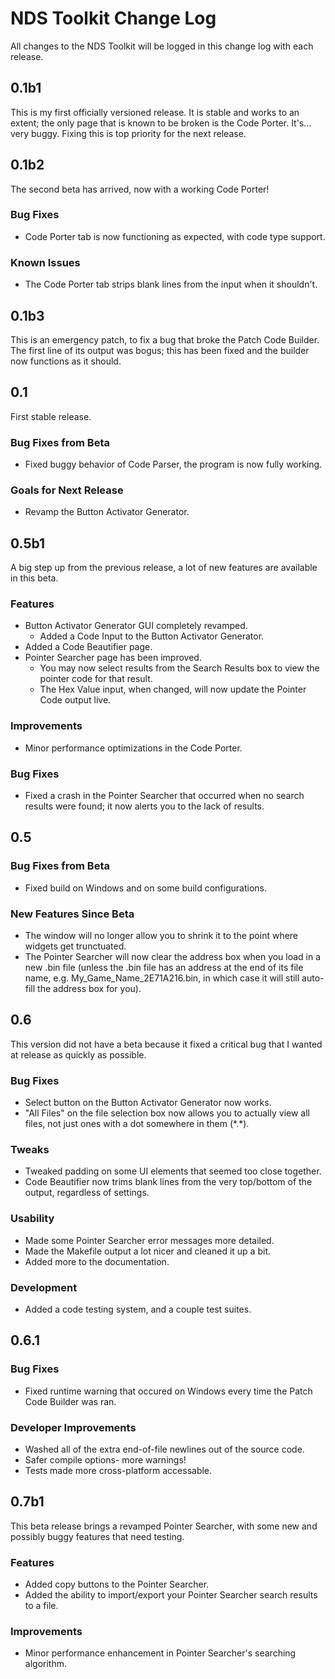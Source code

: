# NDS Toolkit Change Log

All changes to the NDS Toolkit will be logged in this change log with each
release.

## 0.1b1

This is my first officially versioned release. It is stable and works to an
extent; the only page that is known to be broken is the Code Porter. It's...
very buggy. Fixing this is top priority for the next release.

## 0.1b2

The second beta has arrived, now with a working Code Porter!

### Bug Fixes

 * Code Porter tab is now functioning as expected, with code type support.

### Known Issues

 * The Code Porter tab strips blank lines from the input when it shouldn't.

## 0.1b3

This is an emergency patch, to fix a bug that broke the Patch Code Builder. The
first line of its output was bogus; this has been fixed and the builder now
functions as it should.

## 0.1

First stable release.

### Bug Fixes from Beta

 * Fixed buggy behavior of Code Parser, the program is now fully working.

### Goals for Next Release

 * Revamp the Button Activator Generator.

## 0.5b1

A big step up from the previous release, a lot of new features are available
in this beta.

### Features

 * Button Activator Generator GUI completely revamped.
   * Added a Code Input to the Button Activator Generator.
 * Added a Code Beautifier page.
 * Pointer Searcher page has been improved.
   * You may now select results from the Search Results box to view the
     pointer code for that result.
   * The Hex Value input, when changed, will now update the Pointer Code
     output live.

### Improvements

 * Minor performance optimizations in the Code Porter.

### Bug Fixes

 * Fixed a crash in the Pointer Searcher that occurred when no search results
   were found; it now alerts you to the lack of results.

## 0.5

### Bug Fixes from Beta

 * Fixed build on Windows and on some build configurations.

### New Features Since Beta

 * The window will no longer allow you to shrink it to the point where widgets
   get trunctuated.
 * The Pointer Searcher will now clear the address box when you load in a new
   .bin file (unless the .bin file has an address at the end of its file name,
   e.g. My_Game_Name_2E71A216.bin, in which case it will still auto-fill the
   address box for you).

## 0.6

This version did not have a beta because it fixed a critical bug that I wanted
at release as quickly as possible.

### Bug Fixes

 * Select button on the Button Activator Generator now works.
 * "All Files" on the file selection box now allows you to actually view all
   files, not just ones with a dot somewhere in them (\*.\*).

### Tweaks

 * Tweaked padding on some UI elements that seemed too close together.
 * Code Beautifier now trims blank lines from the very top/bottom of the
   output, regardless of settings.

### Usability

 * Made some Pointer Searcher error messages more detailed.
 * Made the Makefile output a lot nicer and cleaned it up a bit.
 * Added more to the documentation.

### Development

 * Added a code testing system, and a couple test suites.

## 0.6.1

### Bug Fixes

 * Fixed runtime warning that occured on Windows every time the Patch Code
   Builder was ran.

### Developer Improvements

 * Washed all of the extra end-of-file newlines out of the source code.
 * Safer compile options- more warnings!
 * Tests made more cross-platform accessable.

## 0.7b1

This beta release brings a revamped Pointer Searcher, with some new and
possibly buggy features that need testing.

### Features

 * Added copy buttons to the Pointer Searcher.
 * Added the ability to import/export your Pointer Searcher search results to
   a file.

### Improvements

 * Minor performance enhancement in Pointer Searcher's searching algorithm.
